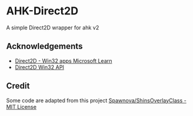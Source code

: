 # AHK-Direct2D

A simple Direct2D wrapper for ahk v2 

## Acknowledgements

- [Direct2D - Win32 apps  Microsoft Learn](https://learn.microsoft.com/windows/win32/Direct2D/direct2d-portal)
- [Direct2D Win32 API](https://learn.microsoft.com/zh-cn/windows/win32/api/_direct2d/)

## Credit

Some code are adapted from this project [Spawnova/ShinsOverlayClass - MIT License](https://github.com/Spawnova/ShinsOverlayClass)
